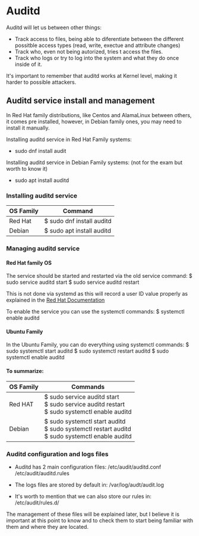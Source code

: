 # Auditd

Auditd will let us between other things:

- Track access to files, being able to diferentiate between the different possitble access types (read, write, exectue and attribute changes)
- Track who, even not being autorized, tries t access the files.
- Track who logs or try to log into the system and what they do once inside of it.

It's important to remember that auditd works at Kernel level, making it harder to possible attackers.


## Auditd service install and management

In Red Hat family distributions, like Centos and AlamaLinux between others, it comes pre installed, however, in Debian family ones, you may need to install it manually.

Installing auditd service in Red Hat Family systems:

- sudo dnf install audit

Installing auditd service in Debian Family systems: (not for the exam but worth to know it)

- sudo apt install auditd

### Installing auditd service

| OS Family           | Command                          | 
| ------------------- | -------------------------------- |
| Red Hat             | $ sudo dnf install auditd        |
| Debian              | $ sudo apt install auditd        |


### Managing auditd service

#### Red Hat family OS

The service should be started and restarted via the old service command:
$ sudo service auditd start
$ sudo service auditd restart

This is not done via systemd as this will record a user ID value properly as explained in the [Red Hat Documentation](https://www.redhat.com/sysadmin/configure-linux-auditing-auditd)


To enable the service you can use the systemctl commands:
$ systemctl enable auditd


#### Ubuntu Family

In the Ubuntu Family, you can do everything using systemctl commands:
$ sudo systemctl start auditd
$ sudo systemctl restart auditd
$ sudo systemctl enable auditd

#### To summarize:

| OS Family           | Commands                          | 
|-----------|----------------------------------|
| Red HAT   | $ sudo service auditd start<br>$ sudo service auditd restart<br>$ sudo systemctl enable auditd |
| Debian    | $ sudo systemctl start auditd<br>$ sudo systemctl restart auditd<br>$ sudo systemctl enable auditd |


### Auditd configuration and logs files

- Auditd has 2 main configuration files:
  /etc/audit/auditd.conf
  /etc/audit/auditd.rules

- The logs files are stored by default in:
  /var/log/audt/audit.log

- It's worth to mention that we can also store our rules in:
  /etc/audit/rules.d/

The management of these files will be explained later, but I believe it is important at this point to know and to check them to start being familiar with them and where they are located.





